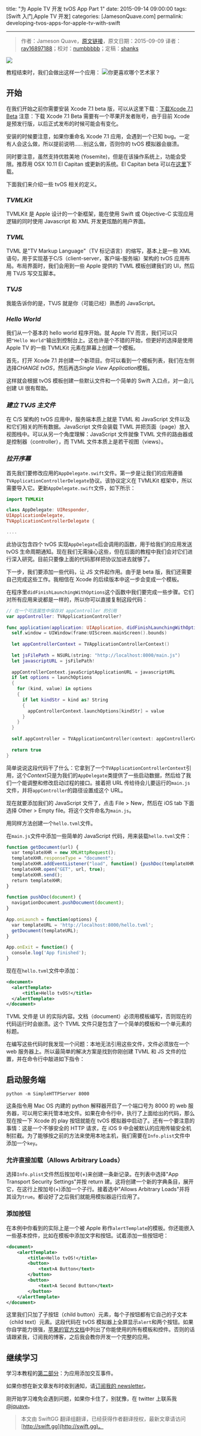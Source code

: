 title: "为 Apple TV 开发 tvOS App Part 1"
date: 2015-09-14 09:00:00
tags: [Swift 入门,Apple TV 开发]
categories: [JamesonQuave.com]
permalink: developing-tvos-apps-for-apple-tv-with-swift

---
> 作者：Jameson Quave，[原文链接](http://jamesonquave.com/blog/developing-tvos-apps-for-apple-tv-with-swift/)，原文日期：2015-09-09
> 译者：[ray16897188](http://www.jianshu.com/users/97c49dfd1f9f/latest_articles)；校对：[numbbbbb](http://numbbbbb.com/)；定稿：[shanks](http://codebuild.me/)
  







<!--此处开始正文-->

![](/img/articles/developing-tvos-apps-for-apple-tv-with-swift/tvOS.png1444269947.479754)

<!--more-->

教程结束时，我们会做出这样一个应用：
![你更喜欢哪个艺术家？](/img/articles/developing-tvos-apps-for-apple-tv-with-swift/tvOSArtists.png1444269947.484753)

## 开始

在我们开始之前你需要安装 Xcode 7.1 beta 版，可以从这里下载：[下载Xcode 7.1 Beta](https://developer.apple.com/xcode/download/)
注意：下载 Xcode 7.1 Beta 需要有一个苹果开发者账号，由于目前 Xcode 是预发行版，以后正式发布的时候可能会有变化。

安装的时候要注意，如果你重命名 Xcode 7.1 应用，会遇到一个已知 bug。一定有人会这么做，所以提前说明……别这么做，否则你的 tvOS 模拟器会崩溃。

同时要注意，虽然支持优胜美地 (Yosemite)，但是在该操作系统上，功能会受限。推荐用 OSX 10.11 El Capitan 或更新的系统。El Capitan beta 可以在[这里](https://developer.apple.com/osx/download/)下载。

下面我们来介绍一些 tvOS 相关的定义。

### *TVMLKit*
TVMLKit 是 Apple 设计的一个新框架，能在使用 Swift 或 Objective-C 实现应用逻辑的同时使用 Javascript 和 XML 开发更炫酷的用户界面。

### *TVML*
TVML 是"TV Markup Language"（TV 标记语言）的缩写，基本上是一些 XML 语句，用于实现基于C/S（client-server，客户端-服务端）架构的 tvOS 应用布局。布局界面时，我们会用到一些 Apple 提供的 TVML 模板创建我们的 UI，然后用 TVJS 写交互脚本。

### *TVJS*
我能告诉你的是，TVJS 就是你（可能已经）熟悉的 JavaScript。 

### *Hello World*

我们从一个基本的 hello world 程序开始。就 Apple TV 而言，我们可以只把`"Hello World"`输出到控制台上。这也许是个不错的开始，但更好的选择是使用 Apple TV 的一些 TVMLKit 元素在屏幕上创建一个模板。

首先，打开 Xcode 7.1 并创建一个新项目。你可以看到一个模板列表，我们在左侧选择*CHANGE tvOS*，然后再选*Single View Application*模板。

这样就会根据 tvOS 模板创建一些默认文件和一个简单的 Swift 入口点，对一会儿创建 UI 很有帮助。

### *建立 TVJS 主文件*

在 C/S 架构的 tvOS 应用中，服务端本质上就是 TVML 和 JavaScript 文件以及和它们相关的所有数据。JavaScript 文件会装载 TVML 并把页面（page）放入视图栈中。可以从另一个角度理解：JavaScript 文件就像 TVML 文件的路由器或是控制器（controller），而 TVML 文件本质上是若干视图（views）。

### *拉开序幕*

首先我们要修改应用的`AppDelegate.swift`文件。第一步是让我们的应用遵循`TVApplicationControllerDelegate`协议。该协议定义在 TVMLKit 框架中，所以需要导入它。更新`AppDelegate.swift`文件，如下所示：

```swift
import TVMLKit

class AppDelegate: UIResponder,
UIApplicationDelegate,
TVApplicationControllerDelegate {

....
```

此协议包含四个 tvOS 实现`AppDelegate`后会调用的函数，用于给我们的应用发送 tvOS 生命周期通知。现在我们无需操心这些，但在后面的教程中我们会对它们进行深入研究。目前只要像上面的代码那样把协议加进去就够了。

下一步，我们要添加一些代码，让 JS 文件起作用。由于是 beta 版，我们还需要自己完成这些工作。我相信在 Xcode 的后续版本中这一步会变成一个模板。

在程序里`didFinishLaunchingWithOptions`这个函数中我们要完成一些步骤。它们对所有应用来说都是一样的，所以你可以直接复制这段代码：

```swift
// 在一个可选属性中保存对 appController 的引用
var appController: TVApplicationController?
 
func application(application: UIApplication, didFinishLaunchingWithOptions launchOptions: [NSObject: AnyObject]?) -> Bool {
  self.window = UIWindow(frame:UIScreen.mainScreen().bounds)
 
  let appControllerContext = TVApplicationControllerContext()
 
  let jsFilePath = NSURL(string: "http://localhost:8000/main.js")
  let javascriptURL = jsFilePath!
 
  appControllerContext.javaScriptApplicationURL = javascriptURL
  if let options = launchOptions
  {
    for (kind, value) in options
    {
      if let kindStr = kind as? String
      {
        appControllerContext.launchOptions[kindStr] = value
      }
    }
  }
 
  self.appController = TVApplicationController(context: appControllerContext, window: self.window, delegate: self)
 
  return true
}
```

简单说说这段代码干了什么：它拿到了一个`TVApplicationControllerContext`引用，这个*Context*只是为我们的`AppDelegate`类提供了一些启动数据，然后给了我们一个能调整和修改启动过程的接口。接着把 URL 传给待会儿要运行的`main.js`文件，并将`appController`的路径设置成这个 URL。

现在就要添加我们的 JavaScript 文件了，点击 File > New，然后在 iOS tab 下面选择 Other > Empty file。将这个文件命名为`main.js`。

用同样方法创建一个`hello.tvml`文件。

在`main.js`文件中添加一些简单的 JavaScript 代码，用来装载`hello.tvml`文件：

```javascript
function getDocument(url) {
  var templateXHR = new XMLHttpRequest();
  templateXHR.responseType = "document";
  templateXHR.addEventListener("load", function() {pushDoc(templateXHR.responseXML);}, false);
  templateXHR.open("GET", url, true);
  templateXHR.send();
  return templateXHR;
}
 
function pushDoc(document) {
  navigationDocument.pushDocument(document);
}
 
App.onLaunch = function(options) {
  var templateURL = 'http://localhost:8000/hello.tvml';
  getDocument(templateURL);
}
 
App.onExit = function() {
  console.log('App finished');
}
```

现在在`hello.tvml`文件中添加：

```xml
<document>
  <alertTemplate>
      <title>Hello tvOS!</title>
  </alertTemplate>
</document>
```

TVML 文件是 UI 的实际内容。文档（document）必须用模板编写，否则现在的代码运行时会崩溃。这个 TVML 文件只是包含了一个简单的模板和一个单元素的标题。

在编写这些代码时我发现一个问题：本地无法引用这些文件，文件必须放在一个 web 服务器上。所以最简单的解决方案是找到你刚创建 TVML 和 JS 文件的位置，并在命令行中敲进如下指令：

## 启动服务端

```
python -m SimpleHTTPServer 8000
```

这条指令用 Mac OS 内建的 python 解释器开启了一个端口号为 8000 的 web 服务器，可以用它来托管本地文件。如果在命令行中，执行了上面给出的代码，那么现在按一下 Xcode 的 play 按钮就能在 tvOS 模拟器中启动了。还有一个要注意的事情：这是一个不够安全的 HTTP 请求，在 iOS 9 中会被默认的应用传输安全机制拦截。为了能够按之前的方法来使用本地主机，我们需要在`Info.plist`文件中添加一个`key`。

### 允许直接加载（Allows Arbitrary Loads）

选择`Info.plist`文件然后按加号(+)来创建一条新记录。在列表中选择"App Transport Security Settings"并按 return 建。这将创建一个新的字典条目，展开它，在这行上按加号(+)添加一个子行。接着选中"Allows Arbitrary Loads"并将其设为`true`。都设好了之后我们就能用模拟器运行应用了。

### 添加按钮

在本例中你看到的实际上是一个被 Apple 称作`alertTemplate`的模板。你还能嵌入一些基本控件，比如在模板中添加文字和按钮。试着添加一些按钮吧：

```xml
<document>
    <alertTemplate>
        <title>Hello tvOS!</title>
        <button>
            <text>A Button</text>
        </button>
        <button>
            <text>A Second Button</text>
        </button>
    </alertTemplate>
</document>
```

这里我们只加了子按钮（child button）元素，每个子按钮都有它自己的子文本（child text）元素。这段代码在 tvOS 模拟器上全屏显示`alert`和两个按钮。如果你自学能力很强，[苹果的官方文档](https://developer.apple.com/library/prerelease/tvos/documentation/LanguagesUtilities/Conceptual/ATV_Template_Guide/TextboxTemplate.html#//apple_ref/doc/uid/TP40015064-CH2-SW8)中列出了你能使用的所有模板和控件。否则的话请跟紧我，订阅我的博客，之后我会教你开发一个完整的应用。

## 继续学习

学习本教程的[第二部分](http://jamesonquave.com/blog/developing-tvos-apps-for-apple-tv-part-2/)：为应用添加交互事件。

如果你想在新文章发布时收到通知，请[订阅我的 newsletter](http://eepurl.com/WKj4n)。

刚开始学习难免会遇到问题，如果你卡住了，别犹豫，在 twitter 上联系我[@jquave](http://twitter.com/jquave)。

> 本文由 SwiftGG 翻译组翻译，已经获得作者翻译授权，最新文章请访问 [http://swift.gg](http://swift.gg)。